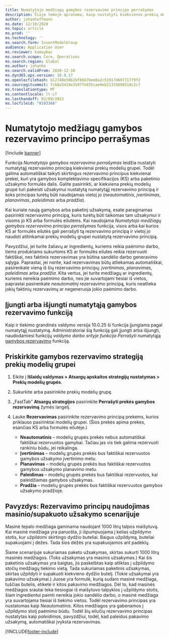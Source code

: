 ```yaml
---
title: Numatytojo medžiagų gamybos rezervavimo principo perrašymas
description: Šioje temoje aprašoma, kaip nustatyti kiekvienos prekių modelių grupės numatytąjį rezervavimo principą, kad būtų automatiškai taikomi skirtingi rezervavimo principai kiekvienai prekei, kuri komplektavimo specifikacijos (KS) arba paketinio užsakymo formulės dalis.
author: johanhoffmann
ms.date: 12/10/2020
ms.topic: article
ms.prod: ''
ms.technology: ''
ms.search.form: InventModelGroup
audience: Application User
ms.reviewer: kamaybac
ms.search.scope: Core, Operations
ms.search.region: Global
ms.author: johanho
ms.search.validFrom: 2020-12-10
ms.dyn365.ops.version: 10.0.17
ms.openlocfilehash: b12740e58b2bf8667bee8a2c51917d69771779f2
ms.sourcegitcommit: fcb8a3419e3597fe855cae9eb21333698518c2c7
ms.translationtype: MT
ms.contentlocale: lt-LT
ms.lasthandoff: 02/09/2022
ms.locfileid: "8103368"
---
```

# <a name="override-the-default-reservation-principle-for-materials-in-production"></a>Numatytojo medžiagų gamybos rezervavimo principo perrašymas

[!include [banner](../includes/banner.md)]

Funkcija *Numatytojo gamybos rezervavimo perrašymas* leidžia nustatyti numatytąjį rezervavimo principą kiekvienai prekių modelių grupei. Todėl galima automatiškai taikyti skirtingus rezervavimo principus kiekvienai prekei, kuri yra gamybos komplektavimo specifikacijos (KS) arba paketinio užsakymo formulės dalis. Galite pasirinkti, ar kiekviena prekių modelių grupė turi pakeisti užsakymui nustatytą numatytąjį rezervavimo principą ir koks principas turėtų būti naudojamas vietoj jo (*neautomatinis*, *įvertinimas*, *planavimas*, *paleidimas* arba *pradžia*).

Kai kuriate naują gamybos arba paketinį užsakymą, esate paraginamas pasirinkti rezervavimo principą, kuris turėtų būti taikomas tam užsakymui ir visoms jo KS arba formulės eilutėms. Kai naudojama *Numatytojo medžiagų gamybos rezervavimo principo perrašymas* funkcija, visos arba kai kurios KS ar formulės eilutės gali perrašyti tą rezervavimo principą ir vietoj jo naudoti atitinkamai prekių modelių grupei nustatytą rezervavimo principą.

Pavyzdžiui, jei turite žaliavų ar ingredientų, kuriems reikia paėmimo darbo, tiems produktams sukurtoms KS ar formulės eilutes reikia rezervuoti faktiškai, nes faktinis rezervavimas yra būtina sandėlio darbo generavimo sąlyga. Paprastai, jei norite, kad rezervavimas būtų atliekamas automatiškai, pasirenkate vieną iš šių rezervavimo principų: *įvertinimas*, *planavimas*, *paleidimas* arba *pradžia*. Kita vertus, jei turite medžiagų ar ingredientų, kuriems nereikia paėmimo darbo, nes jie suvartojami tiesiai iš vietos, paprastai pasirenkate *neautomatinį* rezervavimo principą, kuris neatlieka jokių faktinių rezervavimų ar negeneruoja jokio paėmimo darbo.

## <a name="turn-the-override-default-production-reservation-feature-on-or-off"></a>Įjungti arba išjungti numatytąją gamybos rezervavimo funkciją

Kaip ir tiekimo grandinės valdymo versija 10.0.25 ši funkcija įjungiama pagal numatytąjį nustatymą. Administratoriai šią funkciją gali įjungti arba išjungti, naudodamiesi funkcijų *valdymo darbo srityje funkcija Perrašyti* numatytąją [gamybos rezervavimo](../../fin-ops-core/fin-ops/get-started/feature-management/feature-management-overview.md) funkciją.

## <a name="assign-a-production-reservation-policy-to-an-item-model-group"></a>Priskirkite gamybos rezervavimo strategiją prekių modelių grupei

1. Eikite į **Išlaidų valdymas \> Atsargų apskaitos strategijų nustatymas \> Prekių modelių grupės**.
1. Sukurkite arba pasirinkite prekių modelių grupę.
1. „FastTab” **Atsargų strategijos** pasirinkite **Perrašyti prekės gamybos rezervavimą** žymės langelį.
1. Lauke **Rezervavimas** pasirinkite rezervavimo principą prekėms, kurios priklauso pasirinktai modelių grupei. (Šios prekės apima prekes, esančias KS arba formulės eilutėje.)

    - **Neautomatinis** – modelių grupės prekės nebus automatiškai faktiškai rezervuotos gamybai. Tačiau jas vis tiek galima rezervuoti rankiniu būdu, jei reikalinga.
    - **Įvertinimas** – modelių grupės prekės bus faktiškai rezervuotos gamybos užsakymo įvertinimo metu.
    - **Planavimas** – modelių grupės prekės bus faktiškai rezervuotos gamybos užsakymo planavimo metu.
    - **Paleidimas** – modelių grupės prekės bus faktiškai rezervuotos, kai paleidžiamas gamybos užsakymas.
    - **Pradžia** – modelių grupės prekės bus faktiškai rezervuotos gamybos užsakymo pradžioje.

## <a name="example-using-reservation-principles-in-a-bulkpack-scenario"></a>Pavyzdys: Rezervavimo principų naudojimas masinio/supakuoto užsakymo scenarijuje

Masinė tepalo medžiaga gaminama naudojant 1000 litrų talpos maišytuvą. Kai masinė medžiaga yra paruošta, ji išpumpuojama į kelias užpildymo stotis, kur užpildomi skirtingo dydžio buteliai. Baigus užpildymą, buteliai supakuojami į dėžes. Tada šios dėžės yra supakuojamos ant padėklų.

Šiame scenarijuje sukuriamas paketo užsakymas, skirtas sukurti 1000 litrų masinės medžiagos. (Toks užsakymas yra masinis užsakymas.) Kai šis paketinis užsakymas yra baigtas, jis paskelbtas kaip atliktas į užpildymo stočių medžiagų tiekimo vietą. Tada sukuriamas paketinis užsakymas, skirtas užpildyti ir supakuoti kiekvieno dydžio butelį. (Tokie užsakymai yra pakavimo užsakymai.) Juose yra formulė, kurią sudaro masinė medžiaga, tuščias butelis, etiketė ir kitos pakavimo medžiagos. Dėl to, kad masinės medžiagos srautai teka tiesiogiai iš maišytuvo talpyklos į užpildymo stotis, šiam ingredientui paimti nereikia jokio sandėlio darbo, o masinė medžiaga yra suvartojama tiesiai iš tiekimo vietos. Todėl rezervavimo principas yra nustatomas kaip *Neautomatinis*. Kitos medžiagos yra gabenamos į užpildymo stotį paėmimo būdu. Todėl šių eilučių rezervavimo principas nustatytas kaip *paleidimas*, pavyzdžiui, todėl, kad paleidus pakavimo užsakymą, automatiškai įvyksta rezervavimas.


[!INCLUDE[footer-include](../../includes/footer-banner.md)]